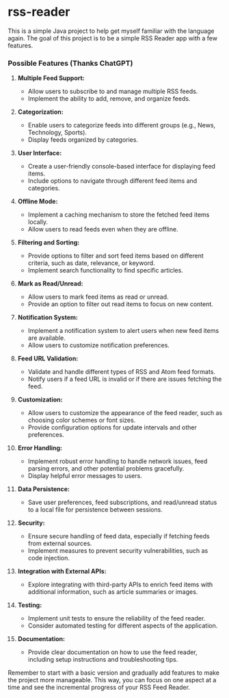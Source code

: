 # rss-reader
This is a simple Java project to help get myself familiar with the language again. The goal of this project is to be a simple RSS Reader app with a few features. 

### Possible Features (Thanks ChatGPT)

1. **Multiple Feed Support:**
   - Allow users to subscribe to and manage multiple RSS feeds.
   - Implement the ability to add, remove, and organize feeds.

2. **Categorization:**
   - Enable users to categorize feeds into different groups (e.g., News, Technology, Sports).
   - Display feeds organized by categories.

3. **User Interface:**
   - Create a user-friendly console-based interface for displaying feed items.
   - Include options to navigate through different feed items and categories.

4. **Offline Mode:**
   - Implement a caching mechanism to store the fetched feed items locally.
   - Allow users to read feeds even when they are offline.

5. **Filtering and Sorting:**
   - Provide options to filter and sort feed items based on different criteria, such as date, relevance, or keyword.
   - Implement search functionality to find specific articles.

6. **Mark as Read/Unread:**
   - Allow users to mark feed items as read or unread.
   - Provide an option to filter out read items to focus on new content.

7. **Notification System:**
   - Implement a notification system to alert users when new feed items are available.
   - Allow users to customize notification preferences.

8. **Feed URL Validation:**
   - Validate and handle different types of RSS and Atom feed formats.
   - Notify users if a feed URL is invalid or if there are issues fetching the feed.

9. **Customization:**
   - Allow users to customize the appearance of the feed reader, such as choosing color schemes or font sizes.
   - Provide configuration options for update intervals and other preferences.

10. **Error Handling:**
    - Implement robust error handling to handle network issues, feed parsing errors, and other potential problems gracefully.
    - Display helpful error messages to users.

11. **Data Persistence:**
    - Save user preferences, feed subscriptions, and read/unread status to a local file for persistence between sessions.

12. **Security:**
    - Ensure secure handling of feed data, especially if fetching feeds from external sources.
    - Implement measures to prevent security vulnerabilities, such as code injection.

13. **Integration with External APIs:**
    - Explore integrating with third-party APIs to enrich feed items with additional information, such as article summaries or images.

14. **Testing:**
    - Implement unit tests to ensure the reliability of the feed reader.
    - Consider automated testing for different aspects of the application.

15. **Documentation:**
    - Provide clear documentation on how to use the feed reader, including setup instructions and troubleshooting tips.

Remember to start with a basic version and gradually add features to make the project more manageable. This way, you can focus on one aspect at a time and see the incremental progress of your RSS Feed Reader.
